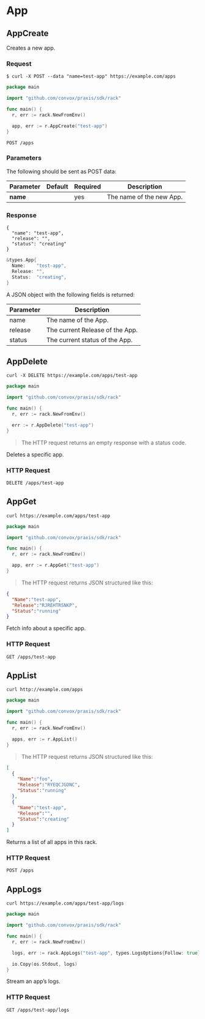 # App

## AppCreate

Creates a new app.

### Request

```shell
$ curl -X POST --data "name=test-app" https://example.com/apps
```

```go
package main

import "github.com/convox/praxis/sdk/rack"

func main() {
  r, err := rack.NewFromEnv()

  app, err := r.AppCreate("test-app")
}
```

`POST /apps`

### Parameters

The following should be sent as POST data:

| Parameter | Default | Required | Description              |
|-----------|---------|----------|--------------------------|
| **name**  |         | yes      | The name of the new App. |

### Response

```shell
{
  "name": "test-app",
  "release": "",
  "status": "creating"
}
```

```go
&types.App{
  Name:    "test-app",
  Release: "",
  Status:  "creating",
}
```

A JSON object with the following fields is returned:

| Parameter | Description                     |
|-----------|---------------------------------|
| name      | The name of the App.            |
| release   | The current Release of the App. |
| status    | The current status of the App.  |

## AppDelete

```shell
curl -X DELETE https://example.com/apps/test-app
```

```go
package main

import "github.com/convox/praxis/sdk/rack"

func main() {
  r, err := rack.NewFromEnv()

  err := r.AppDelete("test-app")
}
```

> The HTTP request returns an empty response with a status code.

Deletes a specific app.

### HTTP Request

`DELETE /apps/test-app`

## AppGet

```shell
curl https://example.com/apps/test-app
```

```go
package main

import "github.com/convox/praxis/sdk/rack"

func main() {
  r, err := rack.NewFromEnv()

  app, err := r.AppGet("test-app")
}
```

> The HTTP request returns JSON structured like this:

```json
{
  "Name":"test-app",
  "Release":"RJREHTRSNKP",
  "Status":"running"
}
```

Fetch info about a specific app.

### HTTP Request

`GET /apps/test-app`

## AppList

```shell
curl http://example.com/apps
```

```go
package main

import "github.com/convox/praxis/sdk/rack"

func main() {
  r, err := rack.NewFromEnv()

  apps, err := r.AppList()
}
```

> The HTTP request returns JSON structured like this:

```json
[
  {
    "Name":"foo",
    "Release":"RYEQCJGDNC",
    "Status":"running"
  },
  {
    "Name":"test-app",
    "Release":"",
    "Status":"creating"
  }
]
```

Returns a list of all apps in this rack.

### HTTP Request

`POST /apps`

## AppLogs

```shell
curl https://example.com/apps/test-app/logs
```

```go
package main

import "github.com/convox/praxis/sdk/rack"

func main() {
  r, err := rack.NewFromEnv()

  logs, err := rack.AppLogs("test-app", types.LogsOptions{Follow: true})

  io.Copy(os.Stdout, logs)
}
```

Stream an app’s logs.

### HTTP Request

`GET /apps/test-app/logs`
